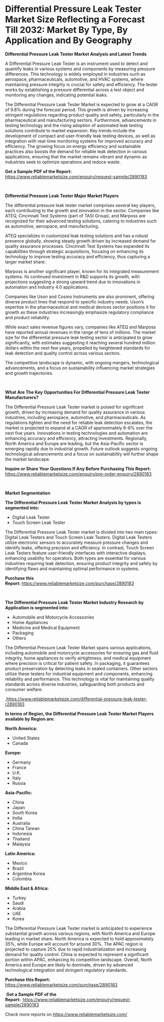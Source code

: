 <p><h1>Differential Pressure Leak Tester Market Size Reflecting a Forecast Till 2032: Market By Type, By Application and By Geography</h1></p><p><strong>Differential Pressure Leak Tester Market Analysis and Latest Trends</strong></p>
<p><p>A Differential Pressure Leak Tester is an instrument used to detect and quantify leaks in various systems and components by measuring pressure differences. This technology is widely employed in industries such as aerospace, pharmaceuticals, automotive, and HVAC systems, where maintaining pressure integrity is crucial for safety and efficiency. The tester works by establishing a pressure differential across a test object and monitoring any changes, indicating potential leaks.</p><p>The Differential Pressure Leak Tester Market is expected to grow at a CAGR of 9.8% during the forecast period. This growth is driven by increasing stringent regulations regarding product quality and safety, particularly in the pharmaceutical and manufacturing sectors. Furthermore, advancements in testing technology and the rising adoption of automated leak testing solutions contribute to market expansion. Key trends include the development of compact and user-friendly leak testing devices, as well as integration with real-time monitoring systems for improved accuracy and efficiency. The growing focus on energy efficiency and sustainable practices also boosts the demand for reliable leak detection in various applications, ensuring that the market remains vibrant and dynamic as industries seek to optimize operations and reduce waste.</p></p>
<p><strong>Get a Sample PDF of the Report:&nbsp;</strong> <a href="https://www.reliablemarketsize.com/enquiry/request-sample/2890183?utm_campaign=3076&utm_medium=2&utm_source=Github&utm_content=ia&utm_term=14032025&utm_id=differential-pressure-leak-tester">https://www.reliablemarketsize.com/enquiry/request-sample/2890183</a></p>
<p>&nbsp;</p>
<p><strong>Differential Pressure Leak Tester Major Market Players</strong></p>
<p><p>The differential pressure leak tester market comprises several key players, each contributing to the growth and innovation in the sector. Companies like ATEQ, Cincinnati Test Systems (part of TASI Group), and Marposs are recognized for their advanced testing solutions, catering to industries such as automotive, aerospace, and manufacturing.</p><p>ATEQ specializes in customized leak testing solutions and has a robust presence globally, showing steady growth driven by increased demand for quality assurance processes. Cincinnati Test Systems has expanded its capabilities through strategic acquisitions, focusing on enhancing its technology to improve testing accuracy and efficiency, thus capturing a larger market share.</p><p>Marposs is another significant player, known for its integrated measurement systems. Its continued investment in R&D supports its growth, with projections suggesting a strong upward trend due to innovations in automation and Industry 4.0 applications.</p><p>Companies like Uson and Cosmo Instruments are also prominent, offering diverse product lines that respond to specific industry needs. Uson’s expertise in the pharmaceutical and medical devices sector positions it for growth as these industries increasingly emphasize regulatory compliance and product reliability. </p><p>While exact sales revenue figures vary, companies like ATEQ and Marposs have reported annual revenues in the range of tens of millions. The market size for the differential pressure leak testing sector is anticipated to grow significantly, with estimates suggesting it reaching several hundred million dollars within the next few years, propelled by heightened standards for leak detection and quality control across various sectors.</p><p>The competitive landscape is dynamic, with ongoing mergers, technological advancements, and a focus on sustainability influencing market strategies and growth trajectories.</p></p>
<p>&nbsp;</p>
<p><strong>What Are The Key Opportunities For Differential Pressure Leak Tester Manufacturers?</strong></p>
<p><p>The Differential Pressure Leak Tester market is poised for significant growth, driven by increasing demand for quality assurance in various industries, including aerospace, automotive, and pharmaceuticals. As regulations tighten and the need for reliable leak detection escalates, the market is projected to expand at a CAGR of approximately 6-8% over the next five years. Innovations in testing technologies and automation are enhancing accuracy and efficiency, attracting investments. Regionally, North America and Europe are leading, but the Asia-Pacific sector is emerging rapidly due to industrial growth. Future outlook suggests ongoing technological advancements and a focus on sustainability will further shape the market landscape.</p></p>
<p><strong>Inquire or Share Your Questions If Any Before Purchasing This Report:</strong> <a href="https://www.reliablemarketsize.com/enquiry/pre-order-enquiry/2890183?utm_campaign=3076&utm_medium=2&utm_source=Github&utm_content=ia&utm_term=14032025&utm_id=differential-pressure-leak-tester">https://www.reliablemarketsize.com/enquiry/pre-order-enquiry/2890183</a></p>
<p>&nbsp;</p>
<p><strong>Market Segmentation</strong></p>
<p><strong>The Differential Pressure Leak Tester Market Analysis by types is segmented into:</strong></p>
<p><ul><li>Digital Leak Tester</li><li>Touch Screen Leak Tester</li></ul></p>
<p><p>The Differential Pressure Leak Tester market is divided into two main types: Digital Leak Testers and Touch Screen Leak Testers. Digital Leak Testers utilize electronic sensors to accurately measure pressure changes and identify leaks, offering precision and efficiency. In contrast, Touch Screen Leak Testers feature user-friendly interfaces with interactive displays, enhancing usability for operators. Both types are essential for various industries requiring leak detection, ensuring product integrity and safety by identifying flaws and maintaining optimal performance in systems.</p></p>
<p><strong>Purchase this Report:&nbsp;</strong><a href="https://www.reliablemarketsize.com/purchase/2890183?utm_campaign=3076&utm_medium=2&utm_source=Github&utm_content=ia&utm_term=14032025&utm_id=differential-pressure-leak-tester">https://www.reliablemarketsize.com/purchase/2890183</a></p>
<p>&nbsp;</p>
<p><strong>The Differential Pressure Leak Tester Market Industry Research by Application is segmented into:</strong></p>
<p><ul><li>Automobile and Motorcycle Accessories</li><li>Home Appliances</li><li>Medicine and Medical Equipment</li><li>Packaging</li><li>Others</li></ul></p>
<p><p>The Differential Pressure Leak Tester Market spans various applications, including automobile and motorcycle accessories for ensuring gas and fluid integrity, home appliances to verify airtightness, and medical equipment where precision is critical for patient safety. In packaging, it guarantees product preservation by detecting leaks in sealed containers. Other sectors utilize these testers for industrial equipment and components, enhancing reliability and performance. This technology is vital for maintaining quality standards across diverse industries, safeguarding both products and consumer welfare.</p></p>
<p><a href="https://www.reliablemarketsize.com/differential-pressure-leak-tester-r2890183?utm_campaign=3076&utm_medium=2&utm_source=Github&utm_content=ia&utm_term=14032025&utm_id=differential-pressure-leak-tester">&nbsp;https://www.reliablemarketsize.com/differential-pressure-leak-tester-r2890183</a></p>
<p><strong>In terms of Region, the Differential Pressure Leak Tester Market Players available by Region are:</strong></p>
<p>
    <p> <strong> North America: </strong>
        <ul>
            <li>United States</li>
            <li>Canada</li>
        </ul>
        </p> 
    <p> <strong> Europe: </strong>
        <ul>
            <li>Germany</li>
            <li>France</li>
            <li>U.K.</li>
            <li>Italy</li>
            <li>Russia</li>
        </ul>
        </p> 
    <p> <strong> Asia-Pacific: </strong>
        <ul>
            <li>China</li>
            <li>Japan</li>
            <li>South Korea</li>
            <li>India</li>
            <li>Australia</li>
            <li>China Taiwan</li>
            <li>Indonesia</li>
            <li>Thailand</li>
            <li>Malaysia</li>
        </ul>
        </p> 
    <p> <strong> Latin America: </strong>
        <ul>
            <li>Mexico</li>
            <li>Brazil</li>
            <li>Argentina Korea</li>
            <li>Colombia</li>
        </ul>
        </p> 
    <p> <strong> Middle East & Africa: </strong>
        <ul>
            <li>Turkey</li>
            <li>Saudi</li>
            <li>Arabia</li>
            <li>UAE</li>
            <li>Korea</li>
        </ul>
    </p>
    </p>
<p><p>The Differential Pressure Leak Tester market is anticipated to experience substantial growth across various regions, with North America and Europe leading in market share. North America is expected to hold approximately 35%, while Europe will account for around 30%. The APAC region is projected to capture 25% due to rapid industrialization and increasing demand for quality control. China is expected to represent a significant portion within APAC, enhancing its competitive landscape. Overall, North America and Europe are likely to dominate, driven by advanced technological integration and stringent regulatory standards.</p></p>
<p><strong>Purchase this Report: </strong><a href="https://www.reliablemarketsize.com/purchase/2890183?utm_campaign=3076&utm_medium=2&utm_source=Github&utm_content=ia&utm_term=14032025&utm_id=differential-pressure-leak-tester">https://www.reliablemarketsize.com/purchase/2890183</a></p>
<p>&nbsp;<strong>Get a Sample PDF of the Report:&nbsp;&nbsp;</strong><a href="https://www.reliablemarketsize.com/enquiry/request-sample/2890183?utm_campaign=3076&utm_medium=2&utm_source=Github&utm_content=ia&utm_term=14032025&utm_id=differential-pressure-leak-tester">https://www.reliablemarketsize.com/enquiry/request-sample/2890183</a></p>
<p><strong></strong></p>
<p>Check more reports on <a href="https://www.reliablemarketsize.com/?utm_campaign=3076&utm_medium=2&utm_source=Github&utm_content=ia&utm_term=14032025&utm_id=differential-pressure-leak-tester">https://www.reliablemarketsize.com/</a></p>